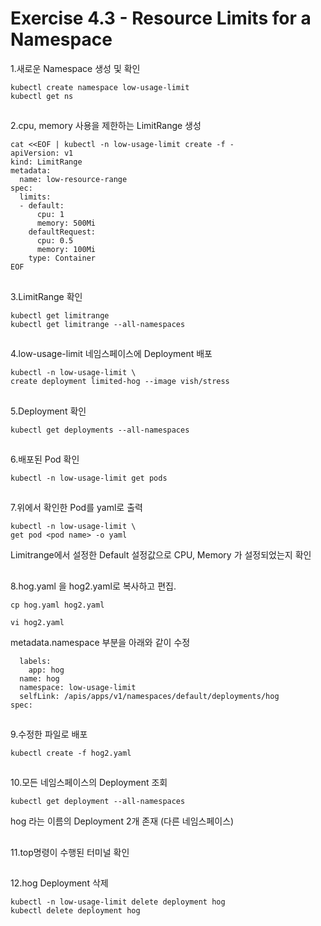 # Exercise 4.3 - Resource Limits for a Namespace

1.새로운 Namespace 생성 및 확인

```
kubectl create namespace low-usage-limit
kubectl get ns
```

##

2.cpu, memory 사용을 제한하는 LimitRange 생성

```
cat <<EOF | kubectl -n low-usage-limit create -f -
apiVersion: v1
kind: LimitRange
metadata:
  name: low-resource-range
spec:
  limits:
  - default:
      cpu: 1
      memory: 500Mi
    defaultRequest:
      cpu: 0.5
      memory: 100Mi
    type: Container
EOF
```

##

3.LimitRange 확인

```
kubectl get limitrange
kubectl get limitrange --all-namespaces
```

##

4.low-usage-limit 네임스페이스에 Deployment 배포

```
kubectl -n low-usage-limit \
create deployment limited-hog --image vish/stress
```

##

5.Deployment 확인

```
kubectl get deployments --all-namespaces
```

##

6.배포된 Pod 확인

```
kubectl -n low-usage-limit get pods
```

##

7.위에서 확인한 Pod를 yaml로 출력

```
kubectl -n low-usage-limit \
get pod <pod name> -o yaml
```

Limitrange에서 설정한 Default 설정값으로 CPU, Memory 가 설정되었는지 확인

##

8.hog.yaml 을 hog2.yaml로 복사하고 편집.

```
cp hog.yaml hog2.yaml
```

```
vi hog2.yaml
```

metadata.namespace 부분을 아래와 같이 수정

```
  labels:
    app: hog
  name: hog
  namespace: low-usage-limit
  selfLink: /apis/apps/v1/namespaces/default/deployments/hog
spec:
```

##

9.수정한 파일로 배포

```
kubectl create -f hog2.yaml
```

##

10.모든 네임스페이스의 Deployment 조회

```
kubectl get deployment --all-namespaces
```

hog 라는 이름의 Deployment 2개 존재 (다른 네임스페이스)

##

11.top명령이 수행된 터미널 확인

##

12.hog Deployment 삭제

```
kubectl -n low-usage-limit delete deployment hog
kubectl delete deployment hog
```

##
